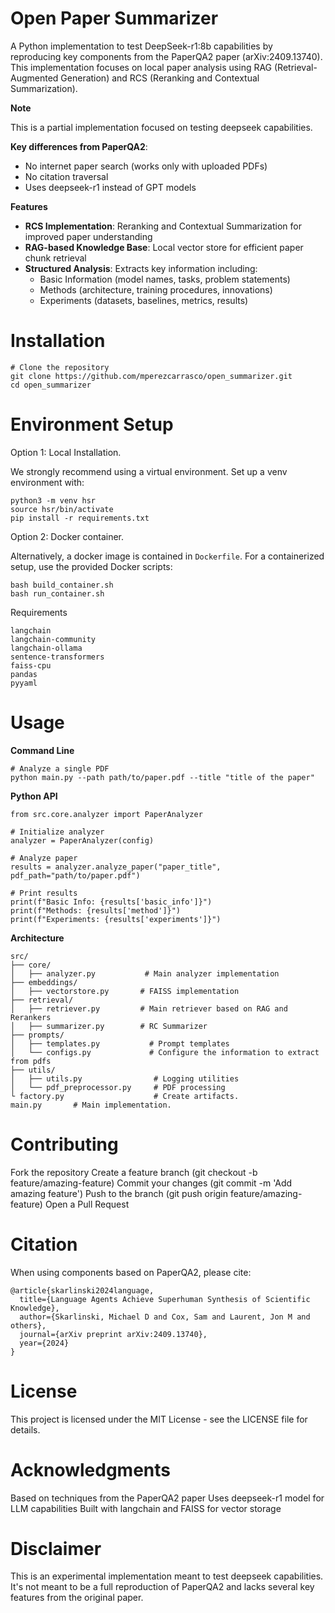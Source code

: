 # Open Paper Summarizer
A Python implementation to test DeepSeek-r1:8b capabilities by reproducing key components from the PaperQA2 paper (arXiv:2409.13740). This implementation focuses on local paper analysis using RAG (Retrieval-Augmented Generation) and RCS (Reranking and Contextual Summarization).

**Note**

This is a partial implementation focused on testing deepseek capabilities. 

**Key differences from PaperQA2**:

- No internet paper search (works only with uploaded PDFs)
- No citation traversal
- Uses deepseek-r1 instead of GPT models

**Features**

- **RCS Implementation**: Reranking and Contextual Summarization for improved paper understanding
- **RAG-based Knowledge Base**: Local vector store for efficient paper chunk retrieval
- **Structured Analysis**: Extracts key information including:
    - Basic Information (model names, tasks, problem statements)
    - Methods (architecture, training procedures, innovations)
    - Experiments (datasets, baselines, metrics, results)



# Installation
```
# Clone the repository
git clone https://github.com/mperezcarrasco/open_summarizer.git
cd open_summarizer
```

# Environment Setup

Option 1: Local Installation.

We strongly recommend using a virtual environment. Set up a venv environment with:

```
python3 -m venv hsr
source hsr/bin/activate
pip install -r requirements.txt
```

Option 2: Docker container.

Alternatively, a docker image is contained in `Dockerfile`. For a containerized setup, use the provided Docker scripts:

```
bash build_container.sh
bash run_container.sh
```

Requirements
```
langchain
langchain-community 
langchain-ollama
sentence-transformers
faiss-cpu
pandas
pyyaml
```

# Usage

**Command Line**
```
# Analyze a single PDF
python main.py --path path/to/paper.pdf --title "title of the paper"
```

**Python API**
```
from src.core.analyzer import PaperAnalyzer

# Initialize analyzer
analyzer = PaperAnalyzer(config)

# Analyze paper
results = analyzer.analyze_paper("paper_title", pdf_path="path/to/paper.pdf")

# Print results
print(f"Basic Info: {results['basic_info']}")
print(f"Methods: {results['method']}")
print(f"Experiments: {results['experiments']}")
```

**Architecture**
```
src/
├── core/
│   ├── analyzer.py           # Main analyzer implementation
├── embeddings/
│   ├── vectorstore.py       # FAISS implementation
├── retrieval/
│   ├── retriever.py         # Main retriever based on RAG and Rerankers
│   ├── summarizer.py        # RC Summarizer
├── prompts/
│   ├── templates.py           # Prompt templates
│   └── configs.py             # Configure the information to extract from pdfs
├── utils/
│   ├── utils.py                # Logging utilities
│   └── pdf_preprocessor.py     # PDF processing
└ factory.py                    # Create artifacts.
main.py       # Main implementation.
```

# Contributing

Fork the repository
Create a feature branch (git checkout -b feature/amazing-feature)
Commit your changes (git commit -m 'Add amazing feature')
Push to the branch (git push origin feature/amazing-feature)
Open a Pull Request

# Citation
When using components based on PaperQA2, please cite:
```
@article{skarlinski2024language,
  title={Language Agents Achieve Superhuman Synthesis of Scientific Knowledge},
  author={Skarlinski, Michael D and Cox, Sam and Laurent, Jon M and others},
  journal={arXiv preprint arXiv:2409.13740},
  year={2024}
}
```

# License
This project is licensed under the MIT License - see the LICENSE file for details.
# Acknowledgments
Based on techniques from the PaperQA2 paper
Uses deepseek-r1 model for LLM capabilities
Built with langchain and FAISS for vector storage

# Disclaimer
This is an experimental implementation meant to test deepseek capabilities. It's not meant to be a full reproduction of PaperQA2 and lacks several key features from the original paper.

